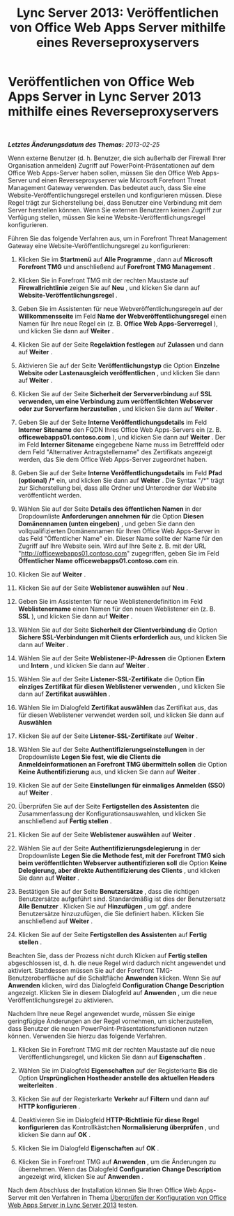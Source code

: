 ﻿---
title: 'Lync Server 2013: Veröffentlichen von Office Web Apps Server mithilfe eines Reverseproxyservers'
TOCTitle: Veröffentlichen von Office Web Apps Server mithilfe eines Reverseproxyservers
ms:assetid: 0babe39f-c4b9-46f0-995a-33dc99c2be03
ms:mtpsurl: https://technet.microsoft.com/de-de/library/JJ204665(v=OCS.15)
ms:contentKeyID: 49293145
ms.date: 05/19/2016
mtps_version: v=OCS.15
ms.translationtype: HT
---

# Veröffentlichen von Office Web Apps Server in Lync Server 2013 mithilfe eines Reverseproxyservers

 

_**Letztes Änderungsdatum des Themas:** 2013-02-25_

Wenn externe Benutzer (d. h. Benutzer, die sich außerhalb der Firewall Ihrer Organisation anmelden) Zugriff auf PowerPoint-Präsentationen auf dem Office Web Apps-Server haben sollen, müssen Sie den Office Web Apps-Server und einen Reverseproxyserver wie Microsoft Forefront Threat Management Gateway verwenden. Das bedeutet auch, dass Sie eine Website-Veröffentlichungsregel erstellen und konfigurieren müssen. Diese Regel trägt zur Sicherstellung bei, dass Benutzer eine Verbindung mit dem Server herstellen können. Wenn Sie externen Benutzern keinen Zugriff zur Verfügung stellen, müssen Sie keine Website-Veröffentlichungsregel konfigurieren.

Führen Sie das folgende Verfahren aus, um in Forefront Threat Management Gateway eine Website-Veröffentlichungsregel zu konfigurieren:

1.  Klicken Sie im **Startmenü** auf **Alle Programme** , dann auf **Microsoft Forefront TMG** und anschließend auf **Forefront TMG Management** .

2.  Klicken Sie in Forefront TMG mit der rechten Maustaste auf **Firewallrichtlinie** zeigen Sie auf **Neu** , und klicken Sie dann auf **Website-Veröffentlichungsregel** .

3.  Geben Sie im Assistenten für neue Webveröffentlichungsregeln auf der **Willkommensseite** im Feld **Name der Webveröffentlichungsregel** einen Namen für Ihre neue Regel ein (z. B. **Office Web Apps-Serverregel** ), und klicken Sie dann auf **Weiter** .

4.  Klicken Sie auf der Seite **Regelaktion festlegen** auf **Zulassen** und dann auf **Weiter** .

5.  Aktivieren Sie auf der Seite **Veröffentlichungstyp** die Option **Einzelne Website oder Lastenausgleich veröffentlichen** , und klicken Sie dann auf **Weiter** .

6.  Klicken Sie auf der Seite **Sicherheit der Serververbindung** auf **SSL verwenden, um eine Verbindung zum veröffentlichten Webserver oder zur Serverfarm herzustellen** , und klicken Sie dann auf **Weiter** .

7.  Geben Sie auf der Seite **Interne Veröffentlichungsdetails** im Feld **Interner Sitename** den FQDN Ihres Office Web Apps-Servers ein (z. B. **officewebapps01.contoso.com** ), und klicken Sie dann auf **Weiter** . Der im Feld **Interner Sitename** eingegebene Name muss im Betrefffeld oder dem Feld "Alternativer Antragstellername" des Zertifikats angezeigt werden, das Sie dem Office Web Apps-Server zugeordnet haben.

8.  Geben Sie auf der Seite **Interne Veröffentlichungsdetails** im Feld **Pfad (optional)** **/\*** ein, und klicken Sie dann auf **Weiter** . Die Syntax "/\*" trägt zur Sicherstellung bei, dass alle Ordner und Unterordner der Website veröffentlicht werden.

9.  Wählen Sie auf der Seite **Details des öffentlichen Namen** in der Dropdownliste **Anforderungen annehmen für** die Option **Diesen Domänennamen (unten eingeben)** , und geben Sie dann den vollqualifizierten Domänennamen für Ihren Office Web Apps-Server in das Feld "Öffentlicher Name" ein. Dieser Name sollte der Name für den Zugriff auf Ihre Website sein. Wird auf Ihre Seite z. B. mit der URL "http://officewebapps01.contoso.com" zugegriffen, geben Sie im Feld **Öffentlicher Name** **officewebapps01.contoso.com** ein.

10. Klicken Sie auf **Weiter** .

11. Klicken Sie auf der Seite **Weblistener auswählen** auf **Neu** .

12. Geben Sie im Assistenten für neue Weblistenerdefinition im Feld **Weblistenername** einen Namen für den neuen Weblistener ein (z. B. **SSL** ), und klicken Sie dann auf **Weiter** .

13. Wählen Sie auf der Seite **Sicherheit der Clientverbindung** die Option **Sichere SSL-Verbindungen mit Clients erforderlich** aus, und klicken Sie dann auf **Weiter** .

14. Wählen Sie auf der Seite **Weblistener-IP-Adressen** die Optionen **Extern** und **Intern** , und klicken Sie dann auf **Weiter** .

15. Wählen Sie auf der Seite **Listener-SSL-Zertifikate** die Option **Ein einziges Zertifikat für diesen Weblistener verwenden** , und klicken Sie dann auf **Zertifikat auswählen** .

16. Wählen Sie im Dialogfeld **Zertifikat auswählen** das Zertifikat aus, das für diesen Weblistener verwendet werden soll, und klicken Sie dann auf **Auswählen**

17. Klicken Sie auf der Seite **Listener-SSL-Zertifikate** auf **Weiter** .

18. Wählen Sie auf der Seite **Authentifizierungseinstellungen** in der Dropdownliste **Legen Sie fest, wie die Clients die Anmeldeinformationen an Forefront TMG übermitteln sollen** die Option **Keine Authentifizierung** aus, und klicken Sie dann auf **Weiter** .

19. Klicken Sie auf der Seite **Einstellungen für einmaliges Anmelden (SSO)** auf **Weiter** .

20. Überprüfen Sie auf der Seite **Fertigstellen des Assistenten** die Zusammenfassung der Konfigurationsauswahlen, und klicken Sie anschließend auf **Fertig stellen** .

21. Klicken Sie auf der Seite **Weblistener auswählen** auf **Weiter** .

22. Wählen Sie auf der Seite **Authentifizierungsdelegierung** in der Dropdownliste **Legen Sie die Methode fest, mit der Forefront TMG sich beim veröffentlichten Webserver authentifizieren soll** die Option **Keine Delegierung, aber direkte Authentifizierung des Clients** , und klicken Sie dann auf **Weiter** .

23. Bestätigen Sie auf der Seite **Benutzersätze** , dass die richtigen Benutzersätze aufgeführt sind. Standardmäßig ist dies der Benutzersatz **Alle Benutzer** . Klicken Sie auf **Hinzufügen** , um ggf. andere Benutzersätze hinzuzufügen, die Sie definiert haben. Klicken Sie anschließend auf **Weiter** .

24. Klicken Sie auf der Seite **Fertigstellen des Assistenten** auf **Fertig stellen** .

Beachten Sie, dass der Prozess nicht durch Klicken auf **Fertig stellen** abgeschlossen ist, d. h. die neue Regel wird dadurch nicht angewendet und aktiviert. Stattdessen müssen Sie auf der Forefront TMG- Benutzeroberfläche auf die Schaltfläche **Anwenden** klicken. Wenn Sie auf **Anwenden** klicken, wird das Dialogfeld **Configuration Change Description** angezeigt. Klicken Sie in diesem Dialogfeld auf **Anwenden** , um die neue Veröffentlichungsregel zu aktivieren.

Nachdem Ihre neue Regel angewendet wurde, müssen Sie einige geringfügige Änderungen an der Regel vornehmen, um sicherzustellen, dass Benutzer die neuen PowerPoint-Präsentationsfunktionen nutzen können. Verwenden Sie hierzu das folgende Verfahren.

1.  Klicken Sie in Forefront TMG mit der rechten Maustaste auf die neue Veröffentlichungsregel, und klicken Sie dann auf **Eigenschaften** .

2.  Wählen Sie im Dialogfeld **Eigenschaften** auf der Registerkarte **Bis** die Option **Ursprünglichen Hostheader anstelle des aktuellen Headers weiterleiten** .

3.  Klicken Sie auf der Registerkarte **Verkehr** auf **Filtern** und dann auf **HTTP konfigurieren** .

4.  Deaktivieren Sie im Dialogfeld **HTTP-Richtlinie für diese Regel konfigurieren** das Kontrollkästchen **Normalisierung überprüfen** , und klicken Sie dann auf **OK** .

5.  Klicken Sie im Dialogfeld **Eigenschaften** auf **OK** .

6.  Klicken Sie in Forefront TMG auf **Anwenden** , um die Änderungen zu übernehmen. Wenn das Dialogfeld **Configuration Change Description** angezeigt wird, klicken Sie auf **Anwenden** .

Nach dem Abschluss der Installation können Sie Ihren Office Web Apps-Server mit den Verfahren in Thema [Überprüfen der Konfiguration von Office Web Apps Server in Lync Server 2013](lync-server-2013-validating-the-configuration-of-office-web-apps-server.md) testen.

